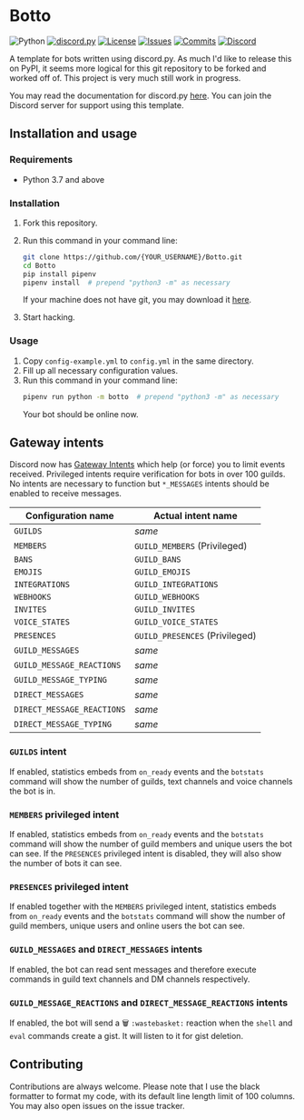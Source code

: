# Botto

![Python][python-shield]
[![discord.py][discordpy-shield]][discordpy-url]
[![License][license-shield]][license-url]
[![Issues][issues-shield]][issues-url]
[![Commits][commits-shield]][commits-url]
[![Discord][discord-shield]][discord-url]

[python-shield]: https://img.shields.io/badge/python-3.7%20%7C%203.8-blue.svg
[discordpy-shield]: https://img.shields.io/badge/discord.py-1.4.1-g
[discordpy-url]: https://github.com/Rapptz/discord.py/tree/v1.4.1
[license-shield]: https://img.shields.io/github/license/MusicOnline/Botto
[license-url]: https://github.com/MusicOnline/Botto/blob/master/LICENSE
[issues-shield]: https://img.shields.io/github/issues/MusicOnline/Botto
[issues-url]: https://github.com/MusicOnline/Botto/issues
[commits-shield]: https://img.shields.io/github/commit-activity/m/MusicOnline/Botto
[commits-url]: https://github.com/MusicOnline/Botto/commits
[discord-shield]: https://img.shields.io/discord/470114854762577920?color=%237289DA&label=chat%2Fsupport&logo=discord&logoColor=white
[discord-url]: https://discord.gg/wp7Wxzs

A template for bots written using discord.py.
As much I'd like to release this on PyPI, it seems more logical for this git repository to be forked and worked off of.
This project is very much still work in progress.

You may read the documentation for discord.py [here](https://discordpy.readthedocs.io/en/latest/index.html).
You can join the Discord server for support using this template.

## Installation and usage

### Requirements

-   Python 3.7 and above

### Installation

1. Fork this repository.

2. Run this command in your command line:

    ```bash
    git clone https://github.com/{YOUR_USERNAME}/Botto.git
    cd Botto
    pip install pipenv
    pipenv install  # prepend "python3 -m" as necessary
    ```

    If your machine does not have git, you may download it [here](https://git-scm.com/download/win).

3. Start hacking.

### Usage

1. Copy `config-example.yml` to `config.yml` in the same directory.
2. Fill up all necessary configuration values.
3. Run this command in your command line:
    ```bash
    pipenv run python -m botto  # prepend "python3 -m" as necessary
    ```
    Your bot should be online now.

## Gateway intents

Discord now has [Gateway Intents][gateway-intents-docs] which help (or force) you to limit events received. Privileged intents require verification for bots in over 100 guilds. No intents are necessary to function but `*_MESSAGES` intents should be enabled to receive messages.

| Configuration name         | Actual intent name             |
| -------------------------- | ------------------------------ |
| `GUILDS`                   | _same_                         |
| `MEMBERS`                  | `GUILD_MEMBERS` (Privileged)   |
| `BANS`                     | `GUILD_BANS`                   |
| `EMOJIS`                   | `GUILD_EMOJIS`                 |
| `INTEGRATIONS`             | `GUILD_INTEGRATIONS`           |
| `WEBHOOKS`                 | `GUILD_WEBHOOKS`               |
| `INVITES`                  | `GUILD_INVITES`                |
| `VOICE_STATES`             | `GUILD_VOICE_STATES`           |
| `PRESENCES`                | `GUILD_PRESENCES` (Privileged) |
| `GUILD_MESSAGES`           | _same_                         |
| `GUILD_MESSAGE_REACTIONS`  | _same_                         |
| `GUILD_MESSAGE_TYPING`     | _same_                         |
| `DIRECT_MESSAGES`          | _same_                         |
| `DIRECT_MESSAGE_REACTIONS` | _same_                         |
| `DIRECT_MESSAGE_TYPING`    | _same_                         |

[gateway-intents-docs]: https://discord.com/developers/docs/topics/gateway#gateway-intents

### `GUILDS` intent

If enabled, statistics embeds from `on_ready` events and the `botstats` command will show the number of guilds, text channels and voice channels the bot is in.

### `MEMBERS` privileged intent

If enabled, statistics embeds from `on_ready` events and the `botstats` command will show the number of guild members and unique users the bot can see. If the `PRESENCES` privileged intent is disabled, they will also show the number of bots it can see.

### `PRESENCES` privileged intent

If enabled together with the `MEMBERS` privileged intent, statistics embeds from `on_ready` events and the `botstats` command will show the number of guild members, unique users and online users the bot can see.

### `GUILD_MESSAGES` and `DIRECT_MESSAGES` intents

If enabled, the bot can read sent messages and therefore execute commands in guild text channels and DM channels respectively.

### `GUILD_MESSAGE_REACTIONS` and `DIRECT_MESSAGE_REACTIONS` intents

If enabled, the bot will send a 🗑️ `:wastebasket:` reaction when the `shell` and `eval` commands create a gist. It will listen to it for gist deletion.

## Contributing

Contributions are always welcome.
Please note that I use the black formatter to format my code, with its default line length limit of 100 columns. You may also open issues on the issue tracker.
